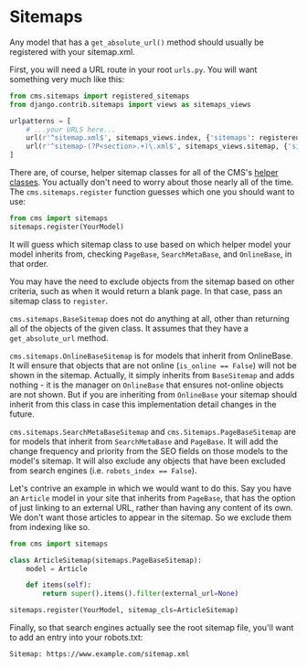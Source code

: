 # Sitemaps

Any model that has a `get_absolute_url()` method should usually be registered with your sitemap.xml.

First, you will need a URL route in your root `urls.py`. You will want something very much like this:

```python
from cms.sitemaps import registered_sitemaps
from django.contrib.sitemaps import views as sitemaps_views

urlpatterns = [
    # ...your URLS here...
    url(r'^sitemap.xml$', sitemaps_views.index, {'sitemaps': registered_sitemaps}, name='django.contrib.sitemaps.views.sitemap'),
    url(r'^sitemap-(?P<section>.+)\.xml$', sitemaps_views.sitemap, {'sitemaps': registered_sitemaps}, name='django.contrib.sitemaps.views.sitemap'),
]
```

There are, of course, helper sitemap classes for all of the CMS's [helper classes](helpers.md). You actually don't need to worry about those nearly all of the time.
The `cms.sitemaps.register` function guesses which one you should want to use:

```python
from cms import sitemaps
sitemaps.register(YourModel)
```

It will guess which sitemap class to use based on which helper model your model inherits from, checking `PageBase`, `SearchMetaBase`, and `OnlineBase`, in that order.

You may have the need to exclude objects from the sitemap based on other criteria, such as when it would return a blank page. In that case, pass an sitemap class to `register`.

`cms.sitemaps.BaseSitemap` does not do anything at all, other than returning all of the objects of the given class. It assumes that they have a `get_absolute_url` method.

`cms.sitemaps.OnlineBaseSitemap` is for models that inherit from OnlineBase.
It will ensure that objects that are not online (`is_online == False`) will not be shown in the sitemap.
Actually, it simply inherits from `BaseSitemap` and adds nothing - it is the manager on `OnlineBase` that ensures not-online objects are not shown.
But if you are inheriting from `OnlineBase` your sitemap should inherit from this class in case this implementation detail changes in the future.

`cms.sitemaps.SearchMetaBaseSitemap` and `cms.Sitemaps.PageBaseSitemap` are for models that inherit from `SearchMetaBase` and `PageBase`.
It will add the change frequency and priority from the SEO fields on those models to the model's sitemap.
It will also exclude any objects that have been excluded from search engines (i.e. `robots_index == False`).

Let's contrive an example in which we would want to do this. Say you have an `Article` model in your site that inherits from `PageBase`, that has the option of just linking to an external URL, rather than having any content of its own. We don't want those articles to appear in the sitemap. So we exclude them from indexing like so.

```python
from cms import sitemaps

class ArticleSitemap(sitemaps.PageBaseSitemap):
    model = Article

    def items(self):
        return super().items().filter(external_url=None)

sitemaps.register(YourModel, sitemap_cls=ArticleSitemap)
```

Finally, so that search engines actually see the root sitemap file, you'll want to add an entry into your robots.txt:

```
Sitemap: https://www.example.com/sitemap.xml
```
